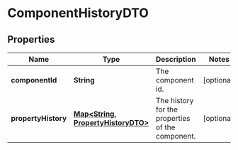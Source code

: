

# ComponentHistoryDTO

## Properties

Name | Type | Description | Notes
------------ | ------------- | ------------- | -------------
**componentId** | **String** | The component id. |  [optional]
**propertyHistory** | [**Map&lt;String, PropertyHistoryDTO&gt;**](PropertyHistoryDTO.md) | The history for the properties of the component. |  [optional]



